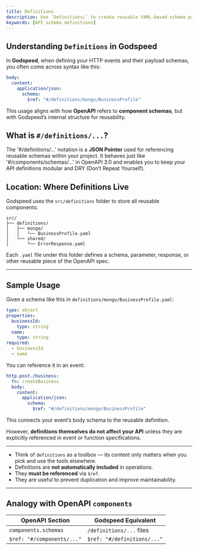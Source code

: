 ```yaml
---
title: Definitions
description: Use `Definitions/` to create reusable YAML-based schema parts. Reference them via `$ref` using JSON Pointer notation. They function similarly to OpenAPI `components`. They reduce duplication and simplify maintenance across large API designs.
keywords: [API schema definitions]
---
```


## Understanding `Definitions` in Godspeed

In **Godspeed**, when defining your HTTP events and their payload schemas, you often come across syntax like this:

```yaml
body:
  content:
    application/json:
      schema:
        $ref: "#/definitions/mongo/BusinessProfile"
```
This usage aligns with how **OpenAPI** refers to **component schemas**, but with Godspeed’s internal structure for reusability.


## What is `#/definitions/...`?

The '#/definitions/...' notation is a **JSON Pointer** used for referencing reusable schemas within your project. It behaves just like '#/components/schemas/...' in OpenAPI 3.0 and enables you to keep your API definitions modular and DRY (Don’t Repeat Yourself).


## Location: Where Definitions Live

Godspeed uses the `src/definitions` folder to store all reusable components:

```
src/
├── definitions/
│   ├── mongo/
│   │   └── BusinessProfile.yaml
│   └── shared/
│       └── ErrorResponse.yaml
```

Each `.yaml` file under this folder defines a schema, parameter, response, or other reusable piece of the OpenAPI spec.

---

## Sample Usage

Given a schema like this in `definitions/mongo/BusinessProfile.yaml`:

```yaml
type: object
properties:
  businessId:
    type: string
  name:
    type: string
required:
  - businessId
  - name
```

You can reference it in an event:

```yaml
http.post./business:
  fn: createBusiness
  body:
    content:
      application/json:
        schema:
          $ref: "#/definitions/mongo/BusinessProfile"
```

This connects your event’s body schema to the reusable definition.

However, **definitions themselves do not affect your API** unless they are explicitly referenced in event or function specifications.

---

* Think of `definitions` as a toolbox — its content only matters when you pick and use the tools elsewhere.
* Definitions are **not automatically included** in operations.
* They **must be referenced** via `$ref`.
* They are useful to prevent duplication and improve maintainability.
---

## Analogy with OpenAPI `components`

| OpenAPI Section            | Godspeed Equivalent         |
| -------------------------- | --------------------------- |
| `components.schemas`       | `/definitions/...` files    |
| `$ref: "#/components/..."` | `$ref: "#/definitions/..."` |




